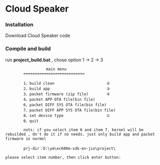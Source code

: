 # Cloud Speaker

### Installation

Download Cloud Speaker code

### Compile and build

run **project\_build.bat** , chose option 1 -> 2 -> 3

```
                  main menu
        ===========================

        1、build clean                       ②  
        2、build app                         ③
        3、packet firmware (zip file)        ④
        4、packet APP OTA file(bin file)
        6、packet DIFF SYS OTA file(bin file)
        7、packet DIFF APP SYS OTA file(bin file)
        8、set device type                   ①
        0、quit

        nots: if you select item 6 and item 7, kernel will be rebuilded , dn't do it if no needs. just only build app and packet firmware in normol

        prj-dir：D:\ym\ec600m-sdk-en-jio\project\

please select item number, then click enter button:
```
